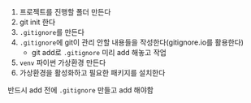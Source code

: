 1. 프로젝트를 진행할 폴더 만든다
2. git init 한다
3. `.gitignore`를 만든다
4. `.gitignore`에 git이 관리 안할 내용들을 작성한다(gitignore.io를 활용한다)
    - git add로 `.gitignore` 미리 add 해놓고 작업
5. `venv` 파이썬 가상환경 만든다
6. 가상환경을 활성화하고 필요한 패키지를 설치한다

반드시 add 전에 `.gitignore` 만들고 add 해야함

